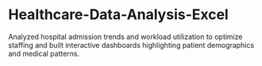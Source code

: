 # Healthcare-Data-Analysis-Excel
Analyzed hospital admission trends and workload utilization to optimize staffing and built interactive dashboards highlighting patient demographics and medical patterns.
